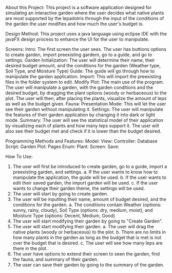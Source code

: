 About this Project: This project is a software application designed for simulating an interactive garden where the user decides what native plants are most supported by the lepadotris through the input of the conditions of the garden the user modifies and how much the user's budget is. 

Design Method: This project uses a java language using eclipse IDE with the javaFX design process to enhance the UI for the user to manipulate.

Screens:
Intro: The first screen the user sees. The user has buttions options to create garden, import preexisting gardern, go to a guide, and go to settings.
Garden Initialization: The user will determine their name, their desired budget amount, and the conditions for the garden (Weather type, Soil Type, and Moisture Type)
Guide: The guide will go through how to manipulate the garden application.
Import: This will import the preexisting files in the folder system to edit.
Modify Plot: The main use of the program. The user will manipulate a garden, with the garden conditions and the desired budget, by dragging the plant options (woody or herbaceous) to the plot. The user will then, after placing the plants, visualize the amount of leps as well as the budget given.
Fauna: 
Presentation Mode: This will let the user see their garden without manipulating it.
Settings: The user will manipulate the features of their garden application by changing it into dark or light mode.
Summary: The user will see the statistical model of their application by visualizing each of plants and how many leps support it. The user will also see their budget met and check if it is lower than the budget desired. 

Programming Methods and Features:
Model:
View:
Controller:
Database Script:
Garden Plot:
Pages Enum:
Plant:
Screen:
Save:

How To Use:
1. The user will first be introduced to create garden, go to a guide, import a preexisting garden, and settings.
  a. If the user wants to know how to manipulate the application, the guide will be used.
  b. If the user wants to edit their saved garden, the import garden will be used.
  c. If the user wants to change their garden theme, the settings will be used.
2. The user will start by going to create garden.
3. The user will be inputting their name, amount of budget desired, and the conditions for the garden.
  a. The conditions contain Weather (options: sunny, rainy, cloudy), Soil Type (options: dry, medium, moist), and Moisture Type (options: Decent, Medium, Good)
4. The user will start modifying their garden by going to "Create Garden".
5. The user will start modifying their garden.
  a. The user will drag the native plants (woody or herbaceous) to the plot.
  b. There are no limits in how many plants in the garden as long as the budget that is met is not over the budget that is desired.
  c. The user will see how many leps are there in the plot.
6. The user have options to extend their screen to seen the garden, find the fauna, and summary of their garden.
7. The user can save their garden by going to the summary of the garden.


